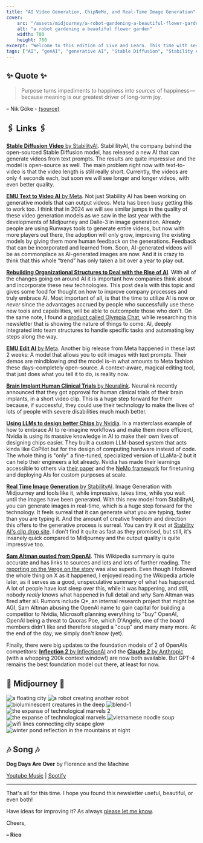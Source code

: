 ```yaml
---
title: "AI Video Generation, ChipNeMo, and Real-Time Image Generation"
cover:
    src: "/assets/midjourney/a-robot-gardening-a-beautiful-flower-garden.webp"
    alt: "a robot gardening a beautiful flower garden"
    width: 780
    height: 780
excerpt: "Welcome to this edition of Live and Learn. This time with several updates on AI Video Generation, a piece on how companies should think about AI adoption, Real-Time Image Generation by StabilityAI, and a summary of the ousting of Sam Altman from OpenAI, and much more… I hope you enjoy."
tags: ["AI", "genAI", "generative AI", "Stable Diffusion", "Stability AI", "Midjourney", "OpenAI", "Neuralink", "Nvidia", "LLM", "Claude", "Inflection", "Anthropic", "EMU", "Meta", "Sam Altman"]
---
```


## ✨ Quote ✨

> Purpose turns impediments to happiness into *sources* of happiness — because meaning is our greatest driver of long-term joy.

– Nik Göke - [(source)](https://nik.art/this-virtual-soldiers-speech-explains-how-to-have-true-purpose-in-life/)

## 🖇️ Links 🖇️

[**Stable Diffusion Video** by StabilityAI](https://stability.ai/news/stable-video-diffusion-open-ai-video-model). StabililityAI, the company behind the open-sourced Stable Diffusion model, has released a new AI that can generate videos from text prompts. The results are quite impressive and the model is open-source as well. The main problem right now with text-to-video is that the video length is still really short. Currently, the videos are only 4 seconds each, but soon we will see longer and longer videos, with even better quality. 

[**EMU Text to Video AI** by Meta](https://ai.meta.com/blog/emu-text-to-video-generation-image-editing-research/). Not just Stability AI has been working on generative models that can output videos. Meta has been busy getting this to work too. I think that in 2024 we will see similar jumps in the quality of these video generation models as we saw in the last year with the developments of Midjourney and Dalle-3 in image generation. Already people are using Runways tools to generate entire videos, but now with more players out there, the adoption will only grow, improving the existing models by giving them more human feedback on the generations. Feedback that can be incorporated and learned from. Soon, AI-generated videos will be as commonplace as AI-generated images are now. And it is crazy to think that this whole “trend” has only taken a bit over a year to play out.

[**Rebuilding Organizational Structures to Deal with the Rise of AI**](https://www.oneusefulthing.org/p/reshaping-the-tree-rebuilding-organizations?publication_id=1180644&post_id=138998139). With all of the changes going on around AI it is important how companies think about and incorporate these new technologies. This post deals with this topic and gives some food for thought on how to improve company processes and truly embrace AI. Most important of all, is that the time to utilize AI is now or *never* since the advantages accrued by people who successfully use these new tools and capabilities, will be able to outcompete those who don't. On the same note, I found a [product called Olympia Chat](https://olympia.chat/), while researching this newsletter that is showing the nature of things to come: AI, deeply integrated into team structures to handle specific tasks and automating key steps along the way.

[**EMU Edit AI** by Meta](https://emu-edit.metademolab.com/). Another big release from Meta happened in these last 2 weeks: A model that allows you to edit images with text prompts. Their demos are mindblowing *and* the model is–in what amounts to Meta fashion these days–completely open-source. A context-aware, magical editing tool, that just does what you tell it to do, is reality now. 

[**Brain Implant Human Clinical Trials** by Neuralink](https://www.youtube.com/watch?v=z7o39CzHgug). Neuralink recently announced that they got approval for human clinical trials of their brain implants, in a short video clip. This is a huge step forward for them because, if successful, they could use their technology to make the lives of lots of people with severe disabilities much much better.

[**Using LLMs to design better Chips** by Nvidia](https://blogs.nvidia.com/blog/llm-semiconductors-chip-nemo/). In a masterclass example of how to embrace AI to re-imagine workflows and make them more efficient, Nvidia is using its massive knowledge in AI to make their own lives of designing chips easier. They built a custom LLM-based system that acts kinda like CoPilot but for the design of computing hardware instead of code. The whole thing is "only" a fine-tuned, specialized version of LLaMa-2 but it can help their engineers a lot already. Nvidia has made their learnings accessible to others via [their paper](https://d1qx31qr3h6wln.cloudfront.net/publications/ChipNeMo%20%282%29.pdf) and the [NeMo framework](https://www.nvidia.com/en-us/ai-data-science/products/nemo/get-started/?nvid=nv-int-unbr-268853) for finetuning and deploying AIs for custom purposes at scale.

[**Real Time Image Generation** by StabilityAI](https://stability.ai/news/stability-ai-sdxl-turbo). Image Generation with Midjourney and tools like it, while impressive, takes time, while you wait until the images have been generated. With this new model from StabilityAI, you can generate images in real-time, which is a huge step forward for the technology. It feels surreal that it can generate what you are typing, faster than you are typing it. And the amount of creative freedom and direction this offers to the generative process is surreal. You can try it out at [Stability AI's clip drop site](https://clipdrop.co/stable-diffusion-turbo). I don't find it quite as fast as they promised, but still, it's insanely quick compared to Midjourney and the output quality is quite impressive too. 

[**Sam Altman ousted from OpenAI**](https://en.wikipedia.org/wiki/Removal_of_Sam_Altman_from_OpenAI). This Wikipedia summary is quite accurate and has links to sources and lots and lots of further reading. The [reporting on the Verge on the story](https://www.theverge.com/23966325/openai-sam-altman-fired-turmoil-chatgpt) was also superb. Even though I followed the whole thing on X as it happened, I enjoyed reading the Wikipedia article later, as it serves as a good, unspeculative summary of what has happened. A lot of people have lost sleep over this, while it was happening, and still, nobody *really* knows what happened in full detail and *why* Sam Altman was fired after all. Rumors include Q*, an internal research project that might be AGI, Sam Altman abusing the OpenAI name to gain capital for building a competitor to Nvidia, Microsoft planning everything to "buy" OpenAI, OpenAI being a threat to Quoras Poe, which D'Angelo, one of the board members didn't like and therefore staged a "coup" and many many more. At the end of the day, we simply don't know (yet). 

Finally, there were big updates to the foundation models of 2 of OpenAIs competitors: [**Inflection 2** by InflectionAI](https://inflection.ai/inflection-2) and the [**Claude 2** by Anthropic](https://www.anthropic.com/index/claude-2-1) (with a whopping 200k context window!) are now both available. But GPT-4 remains the best foundation model out there, at least for now. 


## 🌌 Midjourney 🌌

![a floating city](/assets/midjourney/a-floating-city.webp) 
![a robot creating another robot](/assets/midjourney/a-robot-creating-another-robot.webp) 
![bioluminescent creatures in the deep](/assets/midjourney/bioluminescent-creatures-in-the-deep.webp) 
![blend-1](/assets/midjourney/blend-1.webp)
![the expanse of technological marvels 2](/assets/midjourney/the-expanse-of-technological-marvels-2.webp) 
![the expanse of technological marvels](/assets/midjourney/the-expanse-of-technological-marvels.webp) 
![vietnamese noodle soup](/assets/midjourney/vietnamese-noodle-soup.webp) 
![wifi lines connecting city scape glow](/assets/midjourney/wifi-lines-connecting-city-scape-glow.webp) 
![winter pond reflection in the mountains at night](/assets/midjourney/winter-pond-reflection-in-the-mountains-at-night.webp)


## 🎶 Song 🎶

**Dog Days Are Over** by Florence and the Machine 

[Youtube Music](https://music.youtube.com/watch?v=v3cgdlHzQDQ) | [Spotify](https://open.spotify.com/track/0QsMzENszoF5DNrx901f8s)

---

That's all for this time. I hope you found this newsletter useful, beautiful, or even both!

Have ideas for improving it? As always [please let me know](https://airtable.com/shro1VeyG4lkNXkx2). 

Cheers,

**– Rico**
